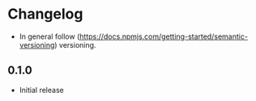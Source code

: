 # Changelog

* In general follow (https://docs.npmjs.com/getting-started/semantic-versioning) versioning.

## 0.1.0
* Initial release
